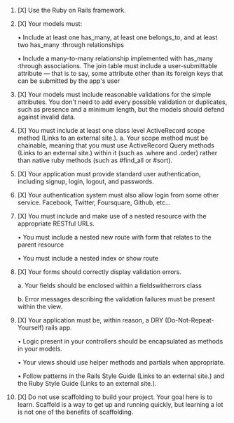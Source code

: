 1)  [X] 
Use the Ruby on Rails framework.

2)  [X]
Your models must:

    • Include at least one has_many, at least one belongs_to, and at least two has_many :through relationships

    • Include a many-to-many relationship implemented with has_many :through associations. The join table must include a user-submittable attribute — that is to say, some attribute other than its foreign keys that can be submitted by the app's user

3)  [X]
Your models must include reasonable validations for the simple attributes. You don't need to add every possible validation or duplicates, such as presence and a minimum length, but the models should defend against invalid data.

4)  [X]
You must include at least one class level ActiveRecord scope method (Links to an external site.). a. Your scope method must be chainable, meaning that you must use ActiveRecord Query methods (Links to an external site.) within it (such as .where and .order) rather than native ruby methods (such as #find_all or #sort).

5)  [X]
Your application must provide standard user authentication, including signup, login, logout, and passwords.

6)  [X]
Your authentication system must also allow login from some other service. Facebook, Twitter, Foursquare, Github, etc...

7)  [X]
You must include and make use of a nested resource with the appropriate RESTful URLs.

    • You must include a nested new route with form that relates to the parent resource

    • You must include a nested index or show route

8)  [X]
Your forms should correctly display validation errors.

    a. Your fields should be enclosed within a fieldswitherrors class

    b. Error messages describing the validation failures must be present within the view.

9)  [X]
Your application must be, within reason, a DRY (Do-Not-Repeat-Yourself) rails app.

    • Logic present in your controllers should be encapsulated as methods in your models.

    • Your views should use helper methods and partials when appropriate.

    • Follow patterns in the Rails Style Guide (Links to an external site.) and the Ruby Style Guide (Links to an external site.).

10) [X]
Do not use scaffolding to build your project. Your goal here is to learn. Scaffold is a way to get up and running quickly, but learning a lot is not one of the benefits of scaffolding.
